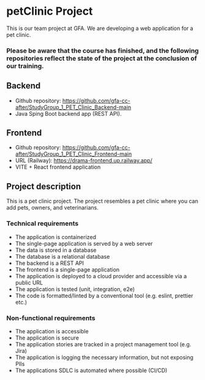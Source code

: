 # petClinic Project
This is our team project at GFA. We are developing a web application for a pet clinic.<br>
<h3>Please be aware that the course has finished, and the following repositories reflect the state of the project at the conclusion of our training.</h3>

## Backend
* Github repository: https://github.com/gfa-cc-after/StudyGroup_1_PET_Clinic_Backend-main
* Java Sping Boot backend app (REST API).
## Frontend
* Github repository: https://github.com/gfa-cc-after/StudyGroup_1_PET_Clinic_Frontend-main
* URL (Railway): https://drama-frontend.up.railway.app/
* VITE + React frontend application

## Project description
This is a pet clinic project.
The project resembles a pet clinic where you can add pets, owners, and veterinarians.
### Technical requirements
* The application is containerized
* The single-page application is served by a web server
* The data is stored in a database
* The database is a relational database
* The backend is a REST API
* The frontend is a single-page application
* The application is deployed to a cloud provider and accessible via a public URL
* The application is tested (unit, integration, e2e)
* The code is formatted/linted by a conventional tool (e.g. eslint, prettier etc.)
### Non-functional requirements
* The application is accessible
* The application is secure
* The application stories are tracked in a project management tool (e.g. Jira)
* The application is logging the necessary information, but not exposing PIIs
* The applications SDLC is automated where possible (CI/CD)
